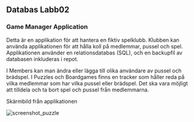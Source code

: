 ## Databas Labb02

### Game Manager Application

Detta är en applikation för att hantera en fiktiv spelklubb. Klubben kan använda applikationen för att hålla koll på medlemmar, pussel och spel. Applikationen använder en relationsdatabas (SQL), och en backupfil av databasen inkluderas i repot.

I Members kan man ändra eller lägga till olika användare av pussel och brädspel. I Puzzles och Boardgames finns en tracker som håller reda på vilka medlemmar som har vilka pussel eller brädspel. Det ska vara möjligt att tilldela och ta bort spel och pussel från medlemmarna.

Skärmbild från applikationen




![screenshot_puzzle](https://github.com/user-attachments/assets/01c2c4ad-23fa-4775-96eb-09940cbbabae)





